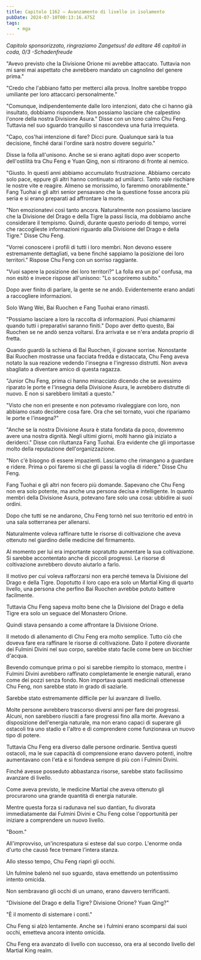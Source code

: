 ```yaml
---
title: Capitolo 1162 – Avanzamento di livello in isolamento
pubDate: 2024-07-10T00:13:16.475Z
tags:
    - mga
---
```



<em>Capitolo sponsorizzato, ringraziamo Zangetsus!
da editare
46 capitoli in coda, 0/3
-Schadenfreude</em>


"Avevo previsto che la Divisione Orione mi avrebbe attaccato. Tuttavia non mi sarei mai aspettato che avrebbero mandato un cagnolino del genere prima."


"Credo che l'abbiano fatto per metterci alla prova. Inoltre sarebbe troppo umiliante per loro attaccarci personalmente."


"Comunque, indipendentemente dalle loro intenzioni, dato che ci hanno già insultato, dobbiamo rispondere. Non possiamo lasciare che calpestino l'onore della nostra Divisione Asura." Disse con un tono calmo Chu Feng. Tuttavia nel suo sguardo tranquillo si nascondeva una furia irrequieta.


"Capo, cos'hai intenzione di fare? Dicci pure. Qualunque sarà la tua decisione, finché darai l'ordine sarà nostro dovere seguirlo."


Disse la folla all'unisono. Anche se si erano agitati dopo aver scoperto dell'ostilità tra Chu Feng e Yuan Qing, non si ritirarono di fronte al nemico.


"Giusto. In questi anni abbiamo accumulato frustrazione. Abbiamo cercato solo pace, eppure gli altri hanno continuato ad umiliarci. Tanto vale rischiare le nostre vite e reagire. Almeno se morissimo, lo faremmo onorabilmente." Fang Tuohai e gli altri senior pensavano che la questione fosse ancora più seria e si erano preparati ad affrontare la morte.


"Non emozionatevi così tanto ancora. Naturalmente non possiamo lasciare che la Divisione del Drago e della Tigre la passi liscia, ma dobbiamo anche considerare il tempismo. Quindi, durante questo periodo di tempo, vorrei che raccoglieste informazioni riguardo alla Divisione del Drago e della Tigre." Disse Chu Feng.


"Vorrei conoscere i profili di tutti i loro membri. Non devono essere estremamente dettagliati, va bene finché sappiamo la posizione dei loro territori." Rispose Chu Feng con un sorriso raggiante.


"Vuoi sapere la posizione dei loro territori?" La folla era un po' confusa, ma non esitò e invece rispose all'unisono: "Lo scopriremo subito."


Dopo aver finito di parlare, la gente se ne andò. Evidentemente erano andati a raccogliere informazioni.


Solo Wang Wei, Bai Ruochen e Fang Tuohai erano rimasti.


"Possiamo lasciare a loro la raccolta di informazioni. Puoi chiamarmi quando tutti i preparativi saranno finiti." Dopo aver detto questo, Bai Ruochen se ne andò senza voltarsi. Era arrivata e se n'era andata proprio di fretta.


Quando guardò la schiena di Bai Ruochen, il giovane sorrise. Nonostante Bai Ruochen mostrasse una facciata fredda e distaccata, Chu Feng aveva notato la sua reazione vedendo l'insegna e l'ingresso distrutti. Non aveva sbagliato a diventare amico di questa ragazza.


"Junior Chu Feng, prima ci hanno minacciato dicendo che se avessimo riparato le porte e l'insegna della Divisione Asura, le avrebbero distrutte di nuovo. E non si sarebbero limitati a questo."


"Visto che non eri presente e non potevamo rivaleggiare con loro, non abbiamo osato decidere cosa fare. Ora che sei tornato, vuoi che ripariamo le porte e l'insegna?"


"Anche se la nostra Divisione Asura è stata fondata da poco, dovremmo avere una nostra dignità. Negli ultimi giorni, molti hanno già iniziato a deriderci." Disse con riluttanza Fang Tuohai. Era evidente che gli importasse molto della reputazione dell'organizzazione.


"Non c'è bisogno di essere impazienti. Lasciamo che rimangano a guardare e ridere. Prima o poi faremo sì che gli passi la voglia di ridere." Disse Chu Feng.


Fang Tuohai e gli altri non fecero più domande. Sapevano che Chu Feng non era solo potente, ma anche una persona decisa e intelligente. In quanto membri della Divisione Asura, potevano fare solo una cosa: ubbidire ai suoi ordini.


Dopo che tutti se ne andarono, Chu Feng tornò nel suo territorio ed entrò in una sala sotterranea per allenarsi.


Naturalmente voleva raffinare tutte le risorse di coltivazione che aveva ottenuto nel giardino delle medicine del firmamento.


Al momento per lui era importante sopratutto aumentare la sua coltivazione. Si sarebbe accontentato anche di piccoli progressi. Le risorse di coltivazione avrebbero dovuto aiutarlo a farlo.


Il motivo per cui voleva rafforzarsi non era perché temeva la Divisione del Drago e della Tigre. Dopotutto il loro capo era solo un Martial King di quarto livello, una persona che perfino Bai Ruochen avrebbe potuto battere facilmente.


Tuttavia Chu Feng sapeva molto bene che la Divisione del Drago e della Tigre era solo un seguace del Monastero Orione.


Quindi stava pensando a come affrontare la Divisione Orione.


Il metodo di allenamento di Chu Feng era molto semplice. Tutto ciò che doveva fare era raffinare le risorse di coltivazione. Dato il potere divorante dei Fulmini Divini nel suo corpo, sarebbe stato facile come bere un bicchier d'acqua.


Bevendo comunque prima o poi si sarebbe riempito lo stomaco, mentre i Fulmini Divini avrebbero raffinato completamente le energie naturali, erano come dei pozzi senza fondo. Non importava quanti medicinali ottenesse Chu Feng, non sarebbe stato in grado di saziarle.


Sarebbe stato estremamente difficile per lui avanzare di livello.


Molte persone avrebbero trascorso diversi anni per fare dei progressi. Alcuni, non sarebbero riusciti a fare progressi fino alla morte. Avevano a disposizione dell'energia naturale, ma non erano capaci di superare gli ostacoli tra uno stadio e l'altro e di comprendere come funzionava un nuovo tipo di potere.


Tuttavia Chu Feng era diverso dalle persone ordinarie. Sentiva questi ostacoli, ma le sue capacità di comprensione erano davvero potenti, inoltre aumentavano con l'età e si fondeva sempre di più con i Fulmini Divini.


Finché avesse posseduto abbastanza risorse, sarebbe stato facilissimo avanzare di livello.


Come aveva previsto, le medicine Martial che aveva ottenuto gli procurarono una grande quantità di energia naturale.


Mentre questa forza si radunava nel suo dantian, fu divorata immediatamente dai Fulmini Divini e Chu Feng colse l'opportunità per iniziare a comprendere un nuovo livello.


"Boom."


All'improvviso, un'increspatura si estese dal suo corpo. L'enorme onda d'urto che causò fece tremare l'intera stanza.


Allo stesso tempo, Chu Feng riaprì gli occhi.


Un fulmine balenò nel suo sguardo, stava emettendo un potentissimo intento omicida.


Non sembravano gli occhi di un umano, erano davvero terrificanti.


"Divisione del Drago e della Tigre? Divisione Orione? Yuan Qing?"


"È il momento di sistemare i conti."


Chu Feng si alzò lentamente. Anche se i fulmini erano scomparsi dai suoi occhi, emetteva ancora intento omicida.


Chu Feng era avanzato di livello con successo, ora era al secondo livello del Martial King realm.
                                


                                



